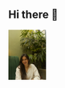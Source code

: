 ## Hi there 👋

<img src="https://github.com/LauraNassira/LauraNassira/blob/main/assets/eu.JPEG"  height="100"/>
